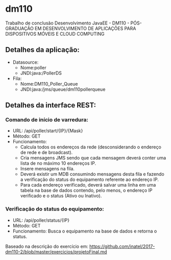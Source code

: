 # dm110
Trabalho de conclusão Desenvolvimento JavaEE - DM110 - PÓS-GRADUAÇÃO EM DESENVOLVIMENTO DE APLICAÇÕES PARA DISPOSITIVOS MÓVEIS E CLOUD COMPUTING

## Detalhes da aplicação:
* Datasource:
  * Nome:poller
  * JNDI:java:/PollerDS
* Fila:
  * Nome:DM110_Poller_Queue
  * JNDI:java:/jms/queue/dm110pollerqueue

## Detalhes da interface REST:

### Comando de início de varredura:

* URL: /api/poller/start/{IP}/{Mask}
* Método: GET
* Funcionamento:
  * Calcula todos os endereços da rede (desconsiderando o endereço de rede e de broadcast).
  * Cria mensagens JMS sendo que cada mensagem deverá conter uma lista de no máximo 10 endereços IP.
  * Insere mensagens na fila.
  * Deverá existir um MDB consumindo mensagens desta fila e fazendo a verificação do status do equipamento referente ao endereço IP.
  * Para cada endereço verificado, deverá salvar uma linha em uma tabela na base de dados contendo, pelo menos, o endereço IP verificado e o status (Ativo ou Inativo).

### Verificação do status do equipamento:

* URL: /api/poller/status/{IP}
* Método: GET
* Funcionamento: Busca o equipamento na base de dados e retorna o status.

Baseado na descrição do exercício em:
https://github.com/inatel/2017-dm110-2/blob/master/exercicios/projetoFinal.md